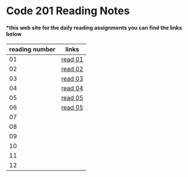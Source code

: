# Code 201 Reading Notes
#### *this web site for the daily reading assignments you can find the links below 


|    reading number      |                           links                                |
|------------------------|----------------------------------------------------------------|
|           01           |[read 01](https://salehmmasri.github.io/reading-notes/class-01) |
|           02           |[read 02](https://salehmmasri.github.io/reading-notes/class-02) |
|           03           |[read 03](https://salehmmasri.github.io/reading-notes/class-03) |
|           04           |[read 04](https://salehmmasri.github.io/reading-notes/class-04) |
|           05           |[read 05](https://salehmmasri.github.io/reading-notes/class-05) |
|           06           |[read 05](https://salehmmasri.github.io/reading-notes/class-06) |
|           07           |                                                                |
|           08           |                                                                |
|           09           |                                                                |
|           10           |                                                                |
|           11           |                                                                |
|           12           |                                                                |
             

